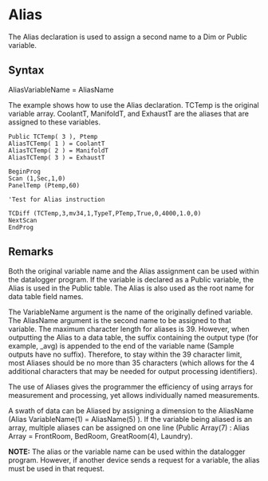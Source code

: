# Alias

The Alias declaration is used to assign a second name to a Dim or Public variable.

## Syntax

AliasVariableName = AliasName

The example shows how to use the Alias declaration. TCTemp is the original variable array. CoolantT, ManifoldT, and ExhaustT are the aliases that are assigned to these variables.

```
Public TCTemp( 3 ), Ptemp
AliasTCTemp( 1 ) = CoolantT
AliasTCTemp( 2 ) = ManifoldT
AliasTCTemp( 3 ) = ExhaustT

BeginProg
Scan (1,Sec,1,0)
PanelTemp (Ptemp,60)

'Test for Alias instruction

TCDiff (TCTemp,3,mv34,1,TypeT,PTemp,True,0,4000,1.0,0)
NextScan
EndProg
```

## Remarks

Both the original variable name and the Alias assignment can be used within the datalogger program. If the variable is declared as a Public variable, the Alias is used in the Public table. The Alias is also used as the root name for data table field names.

The VariableName argument is the name of the originally defined variable. The AliasName argument is the second name to be assigned to that variable. The maximum character length for aliases is 39. However, when outputting the Alias to a data table, the suffix containing the output type (for example, \_avg) is appended to the end of the variable name (Sample outputs have no suffix). Therefore, to stay within the 39 character limit, most Aliases should be no more than 35 characters (which allows for the 4 additional characters that may be needed for output processing identifiers).

The use of Aliases gives the programmer the efficiency of using arrays for measurement and processing, yet allows individually named measurements.

A swath of data can be Aliased by assigning a dimension to the AliasName (Alias VariableName(1) = AliasName(5) ). If the variable being aliased is an array, multiple aliases can be assigned on one line (Public Array(7) : Alias Array = FrontRoom, BedRoom, GreatRoom(4), Laundry).

**NOTE:** The alias or the variable name can be used within the datalogger program. However, if another device sends a request for a variable, the alias must be used in that request.
